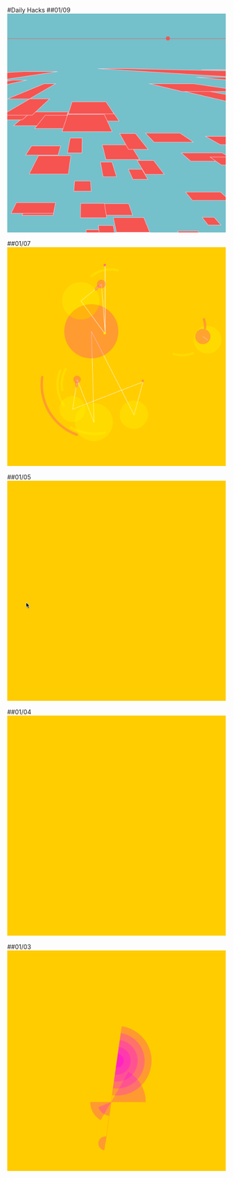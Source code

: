 #Daily Hacks
##01/09
![01-09](gifs/01-09.gif)

##01/07
![01-07](gifs/01-07.gif)

##01/05
![01-05](gifs/01-05-3.gif)

##01/04
![01-04](gifs/01-04.gif)

##01/03
![01-03](gifs/01-03.gif)